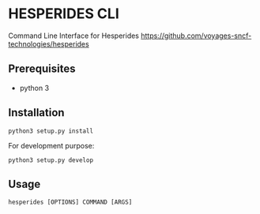 # HESPERIDES CLI

Command Line Interface for Hesperides https://github.com/voyages-sncf-technologies/hesperides


## Prerequisites

- python 3

## Installation

    python3 setup.py install

For development purpose:

    python3 setup.py develop

## Usage

    hesperides [OPTIONS] COMMAND [ARGS]